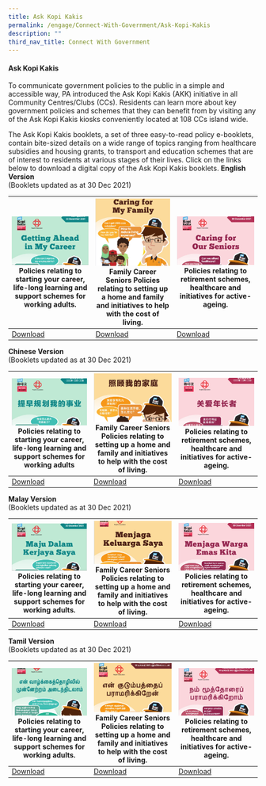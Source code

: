 ```yaml
---
title: Ask Kopi Kakis
permalink: /engage/Connect-With-Government/Ask-Kopi-Kakis
description: ""
third_nav_title: Connect With Government
---
```

#### Ask Kopi Kakis

To communicate government policies to the public in a simple and accessible way, PA introduced the Ask Kopi Kakis (AKK) initiative in all Community Centres/Clubs (CCs). Residents can learn more about key government policies and schemes that they can benefit from by visiting any of the Ask Kopi Kakis kiosks conveniently located at 108 CCs island wide.

The Ask Kopi Kakis booklets, a set of three easy-to-read policy e-booklets, contain bite-sized details on a wide range of topics ranging from healthcare subsidies and housing grants, to transport and education schemes that are of interest to residents at various stages of their lives.  Click on the links below to download a digital copy of the Ask Kopi Kakis booklets. 
**English Version**<br>
(Booklets updated as at 30 Dec 2021)



|![](/images/Engage/Getting%20ahead%20in%20my%20career.png)Policies relating to starting your career, life-long learning and support schemes for working adults.  | ![](/images/Engage/Caring%20My%20Family.png)Family	Career	Seniors Policies relating to setting up a home and family and initiatives to help with the cost of living. | ![](/images/Engage/Caring%20for%20Seniors.png)Policies relating to retirement schemes, healthcare and initiatives for active-ageing. |
| -------- | -------- | -------- |
| [Download](/files/Engage/pa-career-a4-eng-30pp-30122021-(final).pdf)     | [Download](/files/Engage/pa-family-a4-39pp-eng-30122021-(final).pdf)     |  [Download](/files/Engage/pa-senior-a4-36pp-eng-30122021-(final).pdf)    |



**Chinese Version**<br>
(Booklets updated as at 30 Dec 2021)


|![](/images/Engage/Pa-career-chinese.png) Policies relating to starting your career, life-long learning and support schemes for working adults | ![](/images/Engage/pa-family-chinese.png)Family Career Seniors Policies relating to setting up a home and family and initiatives to help with the cost of living. | ![](/images/Engage/pa-senior-chinese.png)Policies relating to retirement schemes, healthcare and initiatives for active-ageing. |
| -------- | -------- | -------- |
| [Download](/files/Engage/pa-career-chinese-final.pdf)    | [Download](/files/Engage/pa-family-chinese-final.pdf) | [Download](/files/Engage/pa-senior-chinese-final.pdf) |





**Malay Version**<br>
(Booklets updated as at 30 Dec 2021)



|![](/images/Engage/pa-career-malay.png) Policies relating to starting your career, life-long learning and support schemes for working adults. | ![](/images/Engage/pa-family-malay.png)Family Career Seniors Policies relating to setting up a home and family and initiatives to help with the cost of living. | ![](/images/Engage/pa-senior-malay.png)Policies relating to retirement schemes, healthcare and initiatives for active-ageing. |
| -------- | -------- | -------- |
| [Download](/files/Engage/pa-career-malay-(final).pdf) | [Download](/files/Engage/pa-career-malay-(final).pdf)| [Download](/files/Engage/pa-senior-malay-(final).pdf) |





**Tamil Version**<br>
(Booklets updated as at 30 Dec 2021)



| ![](/images/Engage/pa-career-tamil.png) Policies relating to starting your career, life-long learning and support schemes for working adults. | ![](/images/Engage/pa-family-tamil.png)Family Career Seniors Policies relating to setting up a home and family and initiatives to help with the cost of living.|![](/images/Engage/pa-senior-tamil.png) Policies relating to retirement schemes, healthcare and initiatives for active-ageing. |
| -------- | -------- | -------- |
| [Download](/files/Engage/pa-career-tamil-final.pdf) | [Download](/files/Engage/pa-family-tamil-final.pdf)| [Download](/files/Engage/pa-senior-tamil-final.pdf)|